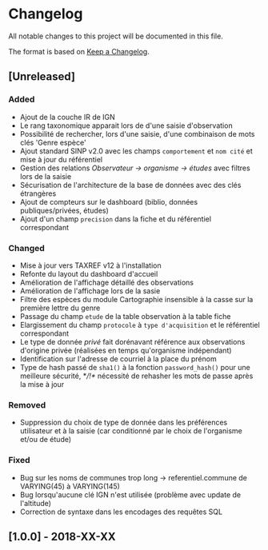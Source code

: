 # Changelog
All notable changes to this project will be documented in this file.

The format is based on [Keep a Changelog](http://keepachangelog.com/en/1.0.0/).

## [Unreleased]

### Added
- Ajout de la couche IR de IGN
- Le rang taxonomique apparait lors de d'une saisie d'observation
- Possibilité de rechercher, lors d'une saisie, d'une combinaison de mots clés 'Genre espèce'
- Ajout standard SINP v2.0 avec les champs `comportement` et `nom cité` et mise à jour du référentiel
- Gestion des relations *Observateur -> organisme -> études* avec filtres lors de la saisie
- Sécurisation de l'architecture de la base de données avec des clés étrangères
- Ajout de compteurs sur le dashboard (biblio, données publiques/privées, études)
- Ajout d'un champ `precision` dans la fiche et du référentiel correspondant

### Changed
- Mise à jour vers TAXREF v12 à l'installation
- Refonte du layout du dashboard d'accueil
- Amélioration de l'affichage détaillé des observations
- Amélioration de l'affichage lors de la sasie
- Filtre des espèces du module Cartographie insensible à la casse sur la première lettre du genre
- Passage du champ `etude` de la table observation à la table fiche
- Elargissement du champ `protocole` à `type d'acquisition` et le référentiel correspondant
- Le type de donnée *privé* fait dorénavant référence aux observations d'origine privée (réalisées en temps qu'organisme indépendant)
- Identification sur l'adresse de courriel à la place du prénom
- Type de hash passé de `sha1()` à la fonction `password_hash()` pour une meilleure sécurité, **/!\** nécessité de rehasher les mots de passe après la mise à jour

### Removed
- Suppression du choix de type de donnée dans les préférences utilisateur et à la saisie (car conditionné par le choix de l'organisme et/ou de étude)

### Fixed
- Bug sur les noms de communes trop long -> referentiel.commune de VARYING(45) à VARYING(145)
- Bug lorsqu'aucune clé IGN n'est utilisée (problème avec update de l'altitude)
- Correction de syntaxe dans les encodages des requêtes SQL

## [1.0.0] - 2018-XX-XX
